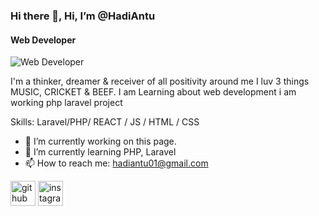 ### Hi there 👋, Hi, I’m @HadiAntu
#### Web Developer
![Web Developer](https://pbs.twimg.com/media/EnqRoXQVEAEikvA?format=jpg&name=large)

I'm a thinker, dreamer & receiver of all positivity around me I luv 3 things MUSIC, CRICKET & BEEF.
I am Learning about web development 
i am working php laravel project

Skills: Laravel/PHP/ REACT / JS / HTML / CSS

- 🔭 I’m currently working on this page. 
- 🌱 I’m currently learning PHP, Laravel 
- 📫 How to reach me: hadiantu01@gmail.com 


[<img src='https://cdn.jsdelivr.net/npm/simple-icons@3.0.1/icons/github.svg' alt='github' height='40'>](https://github.com/https://github.com/HadiAntu)  [<img src='https://cdn.jsdelivr.net/npm/simple-icons@3.0.1/icons/instagram.svg' alt='instagram' height='40'>](https://www.instagram.com/hadi_antu/)  



